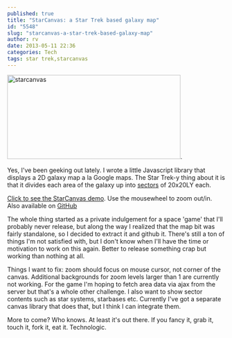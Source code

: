 ```yaml
---
published: true
title: "StarCanvas: a Star Trek based galaxy map"
id: "5548"
slug: "starcanvas-a-star-trek-based-galaxy-map"
author: rv
date: 2013-05-11 22:36
categories: Tech
tags: star trek,starcanvas
---
```

<a href="https://www.colorfulwolf.com/dev/starcanvas/demo/"><img class="aligncenter size-medium wp-image-5551" alt="starcanvas" src="https://s3.amazonaws.com/cfwblog/uploads/2013/05/starcanvas-400x194.png" width="400" height="194" /></a>.

Yes, I've been geeking out lately. I wrote a little Javascript library that displays a 2D galaxy map a la Google maps. The Star Trek-y thing about it is that it divides each area of the galaxy up into <a href="https://en.wikipedia.org/wiki/Sector_(Star_Trek)" target="_blank">sectors</a> of 20x20LY each.

<a href="https://www.colorfulwolf.com/dev/starcanvas/demo/" target="_blank">Click to see the StarCanvas demo</a>. Use the mousewheel to zoom out/in. Also available on <a href="https://github.com/rv/starcanvas" target="_blank">GitHub</a>

The whole thing started as a private indulgement for a space 'game' that I'll probably never release, but along the way I realized that the map bit was fairly standalone, so I decided to extract it and github it. There's still a ton of things I'm not satisfied with, but I don't know when I'll have the time or motivation to work on this again. Better to release something crap but working than nothing at all.

Things I want to fix: zoom should focus on mouse cursor, not corner of the canvas. Additional backgrounds for zoom levels larger than 1 are currently not working. For the game I'm hoping to fetch area data via ajax from the server but that's a whole other challenge. I also want to show sector contents such as star systems, starbases etc. Currently I've got a separate canvas library that does that, but I think I can integrate them.

More to come? Who knows. At least it's out there. If you fancy it, grab it, touch it, fork it, eat it. Technologic.